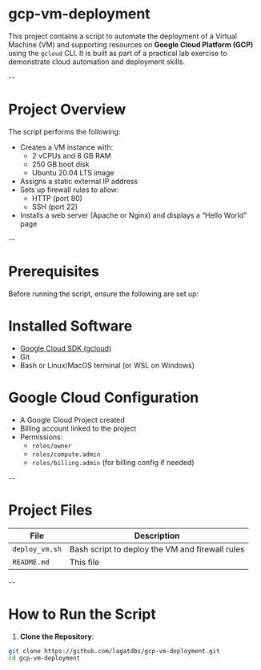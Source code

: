 # gcp-vm-deployment

This project contains a script to automate the deployment of a Virtual Machine (VM) and supporting resources on **Google Cloud Platform (GCP)** using the `gcloud` CLI. It is built as part of a practical lab exercise to demonstrate cloud automation and deployment skills.

--

# Project Overview

The script performs the following:
- Creates a VM instance with:
  - 2 vCPUs and 8 GB RAM
  - 250 GB boot disk
  - Ubuntu 20.04 LTS image
- Assigns a static external IP address
- Sets up firewall rules to allow:
  - HTTP (port 80)
  - SSH (port 22)
- Installs a web server (Apache or Nginx) and displays a “Hello World” page

--

# Prerequisites

Before running the script, ensure the following are set up:

# Installed Software
- [Google Cloud SDK (gcloud)](https://cloud.google.com/sdk/docs/install)
- Git
- Bash or Linux/MacOS terminal (or WSL on Windows)

# Google Cloud Configuration
- A Google Cloud Project created
- Billing account linked to the project
- Permissions:
  - `roles/owner`
  - `roles/compute.admin`
  - `roles/billing.admin` (for billing config if needed)

--

# Project Files

| File | Description |
|------|-------------|
| `deploy_vm.sh` | Bash script to deploy the VM and firewall rules |
| `README.md` | This file |

--

# How to Run the Script

1. **Clone the Repository**:

```bash
git clone https://github.com/lagatdbs/gcp-vm-deployment.git
cd gcp-vm-deployment
